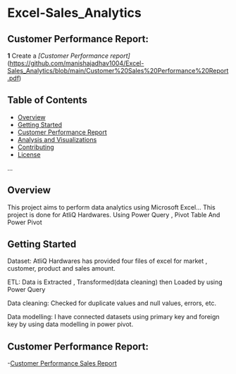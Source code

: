 # Excel-Sales_Analytics



## Customer Performance Report:

**1** Create a _[Customer Performance report]_(https://github.com/manishajadhav1004/Excel-Sales_Analytics/blob/main/Customer%20Sales%20Performance%20Report.pdf)

## Table of Contents

- [Overview](#overview)
- [Getting Started](#getting-started)
- [Customer Performance Report](#Customer-Performance-Report)
- [Analysis and Visualizations](#analysis-and-visualizations)
- [Contributing](#contributing)
- [License](#license)

...

## Overview

This project aims to perform data analytics using Microsoft Excel...
This project is done for AtliQ Hardwares. Using Power Query , Pivot Table And Power Pivot


## Getting Started

Dataset: AtliQ Hardwares has provided four files of excel for market , customer, product and sales amount. 

ETL: Data is Extracted , Transformed(data cleaning) then Loaded by using Power Query

Data cleaning: Checked for duplicate values and null values, errors, etc.

Data modelling: I have connected datasets using primary key and foreign key by using data modelling in power pivot.

## Customer Performance Report:

-[Customer Performance Sales Report](#https://github.com/manishajadhav1004/Excel-Sales_Analytics/blob/main/Customer%20Sales%20Performance%20Report.pdf)






